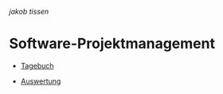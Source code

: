 *jakob tissen*
# Software-Projektmanagement

* [Tagebuch](https://rleikam.github.io/SW-PM-WS2018-Gruppe_1_4-3/)

* [Auswertung](https://jtigit.github.io/jtissenSp/)

